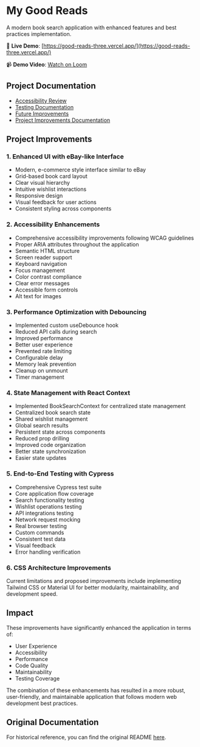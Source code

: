 # My Good Reads

A modern book search application with enhanced features and best practices implementation.

🔗 **Live Demo**: [https://good-reads-three.vercel.app/](https://good-reads-three.vercel.app/)

📹 **Demo Video**: [Watch on Loom](https://www.loom.com/share/b8541987cf2b463bb0ec5e59e3f61377?sid=8c38c088-149e-4f52-98eb-f79588db1d7b)

## Project Documentation

- [Accessibility Review](accessibility-review.md)
- [Testing Documentation](tests.md)
- [Future Improvements](future-improvements.md)
- [Project Improvements Documentation](improvements.md)

## Project Improvements

### 1. Enhanced UI with eBay-like Interface

- Modern, e-commerce style interface similar to eBay
- Grid-based book card layout
- Clear visual hierarchy
- Intuitive wishlist interactions
- Responsive design
- Visual feedback for user actions
- Consistent styling across components

### 2. Accessibility Enhancements

- Comprehensive accessibility improvements following WCAG guidelines
- Proper ARIA attributes throughout the application
- Semantic HTML structure
- Screen reader support
- Keyboard navigation
- Focus management
- Color contrast compliance
- Clear error messages
- Accessible form controls
- Alt text for images

### 3. Performance Optimization with Debouncing

- Implemented custom useDebounce hook
- Reduced API calls during search
- Improved performance
- Better user experience
- Prevented rate limiting
- Configurable delay
- Memory leak prevention
- Cleanup on unmount
- Timer management

### 4. State Management with React Context

- Implemented BookSearchContext for centralized state management
- Centralized book search state
- Shared wishlist management
- Global search results
- Persistent state across components
- Reduced prop drilling
- Improved code organization
- Better state synchronization
- Easier state updates

### 5. End-to-End Testing with Cypress

- Comprehensive Cypress test suite
- Core application flow coverage
- Search functionality testing
- Wishlist operations testing
- API integrations testing
- Network request mocking
- Real browser testing
- Custom commands
- Consistent test data
- Visual feedback
- Error handling verification

### 6. CSS Architecture Improvements

Current limitations and proposed improvements include implementing Tailwind CSS or Material UI for better modularity, maintainability, and development speed.

## Impact

These improvements have significantly enhanced the application in terms of:

- User Experience
- Accessibility
- Performance
- Code Quality
- Maintainability
- Testing Coverage

The combination of these enhancements has resulted in a more robust, user-friendly, and maintainable application that follows modern web development best practices.

## Original Documentation

For historical reference, you can find the original README [here](README_OLD.md).
